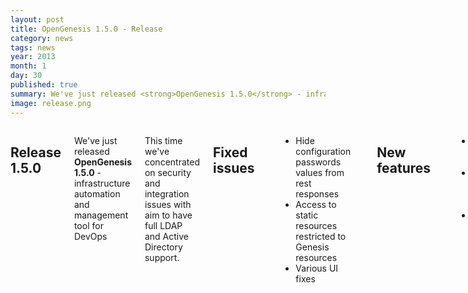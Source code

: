 ```yaml
---
layout: post
title: OpenGenesis 1.5.0 - Release
category: news
tags: news
year: 2013
month: 1
day: 30
published: true
summary: We've just released <strong>OpenGenesis 1.5.0</strong> - infrastructure automation and management tool for DevOps
image: release.png
---
```


<div class="row">
	<div class="span9 columns">
	  <h2>Release 1.5.0</h2>
	  <p>We've just released <strong>OpenGenesis 1.5.0</strong> - infrastructure automation and management tool for DevOps</p>
      <p>This time we've concentrated on security and integration issues with aim to have full LDAP and Active Directory support.</p>
      <h2>Fixed issues</h2>
      <p>
       <ul>
         <li>Hide configuration passwords values from rest responses</li>
         <li>Access to static resources restricted to Genesis resources</li>
         <li>Various UI fixes</li>
       </ul>
      </p>
      <h2>New features</h2>
        <p>
         <ul>
           <li>Integration with LDAP services</li>
           <li>Integration with external Active Directory</li>
           <li>Static validation of configurations on start and upon modification</li>
         </ul>
        </p>
           <h2>Technical issues</h2>
            <p>
             <ul>
               <li>Migrated to akka 2.0.4</li>
               <li>Added support for coffeescript</li>
               <li>Static validation of plugin configurations</li>
             </ul>
            </p>
	</div>
</div>
